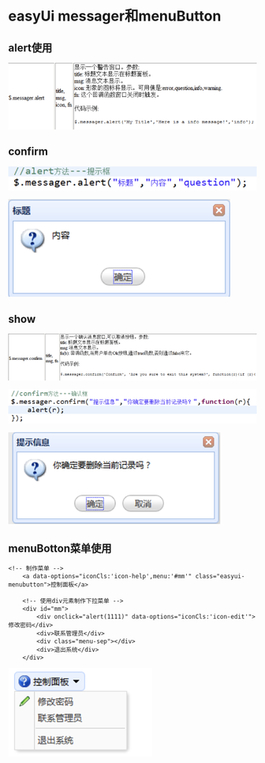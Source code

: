 # easyUi messager和menuButton

## alert使用

![](../../.gitbook/assets/image%20%28189%29.png)

## confirm

![](../../.gitbook/assets/image%20%28212%29.png)

![](../../.gitbook/assets/image%20%28121%29.png)

## show

![](../../.gitbook/assets/image%20%28184%29.png)

![](../../.gitbook/assets/image%20%28188%29.png)

![](../../.gitbook/assets/image%20%28186%29.png)

## menuBotton菜单使用

```text
<!-- 制作菜单 -->
	<a data-options="iconCls:'icon-help',menu:'#mm'" class="easyui-menubutton">控制面板</a>
	
	<!-- 使用div元素制作下拉菜单 -->
	<div id="mm">
		<div onclick="alert(1111)" data-options="iconCls:'icon-edit'">修改密码</div>
		<div>联系管理员</div>
		<div class="menu-sep"></div>
		<div>退出系统</div>
	</div>

```

![](../../.gitbook/assets/image%20%28143%29.png)


